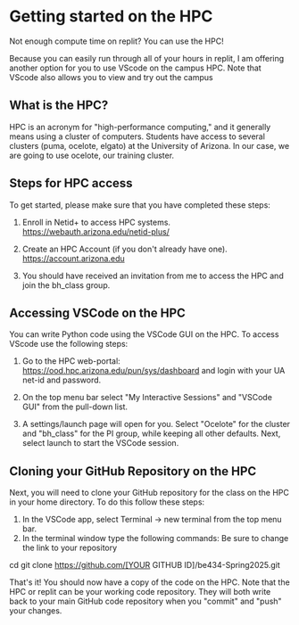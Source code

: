 # Getting started on the HPC

Not enough compute time on replit? You can use the HPC!

Because you can easily run through all of your hours in replit, I am offering another option for you to use VScode on the campus HPC. Note that VScode also allows you to view and try out the campus 

## What is the HPC?

HPC is an acronym for "high-performance computing," and it generally means using a cluster of computers. Students have access to several clusters (puma, ocelote, elgato) at the University of Arizona. In our case, we are going to use ocelote, our training cluster.

## Steps for HPC access

To get started, please make sure that you have completed these steps:

1. Enroll in Netid+ to access HPC systems. https://webauth.arizona.edu/netid-plus/

2. Create an HPC Account (if you don't already have one). https://account.arizona.edu

3. You should have received an invitation from me to access the HPC and join the bh_class group.

## Accessing VSCode on the HPC

You can write Python code using the VSCode GUI on the HPC. To access VScode use the following steps:

1. Go to the HPC web-portal: https://ood.hpc.arizona.edu/pun/sys/dashboard and login with your UA net-id and password. 

2. On the top menu bar select "My Interactive Sessions" and "VSCode GUI" from the pull-down list.

3. A settings/launch page will open for you. Select "Ocelote" for the cluster and "bh_class" for the PI group, while keeping all other defaults. Next, select launch to start the VSCode session.

## Cloning your GitHub Repository on the HPC

Next, you will need to clone your GitHub repository for the class on the HPC in your home directory. To do this follow these steps:

1. In the VSCode app, select Terminal -> new terminal from the top menu bar.
2. In the terminal window type the following commands:
Be sure to change the link to your repository

cd
git clone https://github.com/[YOUR GITHUB ID]/be434-Spring2025.git

That's it! You should now have a copy of the code on the HPC. Note that the HPC or replit can be your working code repository. They will both write back to your main GitHub code repository when you "commit" and "push" your changes.